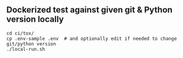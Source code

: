## Dockerized test against given git & Python version locally

```shell script
cd ci/tox/
cp .env-sample .env  # and optionally edit if needed to change git/python version
./local-run.sh
```
